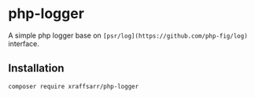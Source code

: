 # php-logger

A simple php logger base on `[psr/log](https://github.com/php-fig/log)` interface.

Installation
------------

```bash
composer require xraffsarr/php-logger
```
